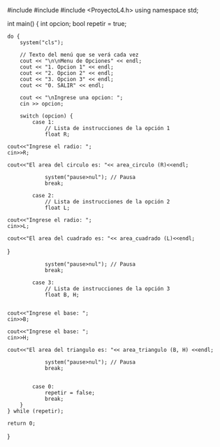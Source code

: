 #include <iostream>
#include <cstdlib>
#include <ProyectoL4.h>
using namespace std;

int main()
{
    int opcion;
    bool repetir = true;
    
    do {
        system("cls");
        
        // Texto del menú que se verá cada vez
        cout << "\n\nMenu de Opciones" << endl;
        cout << "1. Opcion 1" << endl;
        cout << "2. Opcion 2" << endl;
        cout << "3. Opcion 3" << endl;
        cout << "0. SALIR" << endl;
        
        cout << "\nIngrese una opcion: ";
        cin >> opcion;
        
        switch (opcion) {
            case 1:
                // Lista de instrucciones de la opción 1                
                float R;
	
	cout<<"Ingrese el radio: ";
	cin>>R;
	
	cout<<"El area del circulo es: "<< area_circulo (R)<<endl;
	
                system("pause>nul"); // Pausa
                break;
                
            case 2:
                // Lista de instrucciones de la opción 2  
				float L;
	
	cout<<"Ingrese el radio: ";
	cin>>L;
	
	cout<<"El area del cuadrado es: "<< area_cuadrado (L)<<endl;
}              
                
                system("pause>nul"); // Pausa
                break;
                
            case 3:
                // Lista de instrucciones de la opción 3    
				float B, H;
	
	
	cout<<"Ingrese el base: ";
	cin>>B;
	
    cout<<"Ingrese el base: ";
	cin>>H;
	
	cout<<"El area del triangulo es: "<< area_triangulo (B, H) <<endl;            
                
                system("pause>nul"); // Pausa            
                break;
                
            
            case 0:
            	repetir = false;
            	break;
        }        
    } while (repetir);
	 
    return 0;
}
